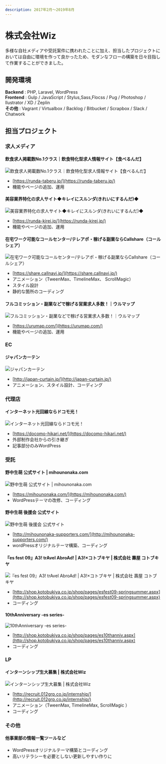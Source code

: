```yaml
---
description: 2017年2月～2019年8月
---
```


# 株式会社Wiz

多様な自社メディアや受託案件に携われたことに加え、担当したプロジェクトにおいては自由に環境を作って良かったため、モダンなフローの構築を日々目指して作業することができました。

## 開発環境

**Backend** : PHP, Laravel, WordPress\
**Frontend** : Gulp / JavaScript / Stylus,Sass,Flocss / Pug / Photoshop / Ilustrator / XD / Zeplin\
**その他** : Vagrant / Virtualbox / Backlog / Bitbucket / Scrapbox / Slack / Chatwork

## 担当プロジェクト

### 求人メディア

#### 飲食求人掲載数No.1クラス｜飲食特化型求人情報サイト【食べるんだ】

![飲食求人掲載数No.1クラス｜飲食特化型求人情報サイト【食べるんだ】](<../.gitbook/assets/image (1).png>)

* [https://runda-taberu.jp/](https://runda-taberu.jp/)
* 機能やページの追加、運用&#x20;

#### 美容業界特化の求人サイト◆キレイにスルンダ(きれいにするんだ)◆

![美容業界特化の求人サイト◆キレイにスルンダ(きれいにするんだ)◆](<../.gitbook/assets/image (6).png>)

* [https://runda-kirei.jp/](https://runda-kirei.jp/)
* 機能やページの追加、運用&#x20;

#### 在宅ワーク可能なコールセンター/テレアポ・稼げる副業ならCallshare（コールシェア）

![在宅ワーク可能なコールセンター/テレアポ・稼げる副業ならCallshare（コールシェア）](<../.gitbook/assets/image (3).png>)

* [https://share.callnavi.jp/](https://share.callnavi.jp/)
* アニメーション（TweenMax、TimelineMax、 ScrollMagic）
* スタイル設計
* 静的な箇所のコーディング

#### フルコミッション・副業などで稼げる営業求人多数！｜ウルマップ

![フルコミッション・副業などで稼げる営業求人多数！｜ウルマップ](<../.gitbook/assets/image (22).png>)

* [https://urumap.com/](https://urumap.com/)
* 機能やページの追加、運用&#x20;

### EC

#### ジャパンカーテン

![ジャパンカーテン](<../.gitbook/assets/image (15).png>)

* [http://japan-curtain.jp/](http://japan-curtain.jp/)
* アニメーション、スタイル設計、コーディング&#x20;

### 代理店

#### インターネット光回線ならドコモ光！

![インターネット光回線ならドコモ光！](<../.gitbook/assets/image (19) (1).png>)

* [https://docomo-hikari.net/](https://docomo-hikari.net/)
* 外部制作会社からの引き継ぎ&#x20;
* 記事部分のみWordPress&#x20;

### 受託

#### 野中生萌 公式サイト | mihounonaka.com

![野中生萌 公式サイト | mihounonaka.com](<../.gitbook/assets/image (20).png>)

* [https://mihounonaka.com/](https://mihounonaka.com/)
* WordPressテーマの改修、コーディング&#x20;

#### 野中生萌 後援会 公式サイト

![野中生萌 後援会 公式サイト](<../.gitbook/assets/image (4).png>)

* [http://mihounonaka-supporters.com/](http://mihounonaka-supporters.com/)
* wordPressオリジナルテーマ構築、コーディング&#x20;

#### 『es fest 09』A3! trAvel AbroAd! | A3!×コトブキヤ | 株式会社 壽屋 コトブキヤ

![『es fest 09』A3! trAvel AbroAd! | A3!×コトブキヤ | 株式会社 壽屋 コトブキヤ](<../.gitbook/assets/image (7).png>)

* [http://shop.kotobukiya.co.jp/shop/pages/esfest09-springsummer.aspx](http://shop.kotobukiya.co.jp/shop/pages/esfest09-springsummer.aspx)
* コーディング&#x20;

#### 10thAnniversary -es series-

![10thAnniversary -es series-](<../.gitbook/assets/image (2).png>)

* [http://shop.kotobukiya.co.jp/shop/pages/es10thanniv.aspx](http://shop.kotobukiya.co.jp/shop/pages/es10thanniv.aspx)
* コーディング&#x20;

### LP

#### インターンシップ生大募集 | 株式会社Wiz

![インターンシップ生大募集 | 株式会社Wiz](<../.gitbook/assets/image (5) (1).png>)

* [http://recruit.012grp.co.jp/internship/](http://recruit.012grp.co.jp/internship/)
* アニメーション（TweenMax, TimelineMax, ScrollMagic ）
* コーディング

### その他

#### 他事業部の情報一覧ツールなど

* WordPressオリジナルテーマ構築とコーディング
* 高いリテラシーを必要としない更新しやすい作りに
